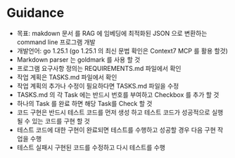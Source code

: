 # Guidance
- 목표: makdown 문서 를 RAG 에 임베딩에 최적화된 JSON 으로 변환하는 command line 프로그램 개발
- 개발언어: go 1.25.1 (go 1.25.1 의 최신 문법 확인은 Context7 MCP 를 활용 할것)
- Markdown parser 는 goldmark 를 사용 할 것
- 프로그램 요구사항 정의는 REQUIREMENTS.md 파일에서 확인
- 작업 계획은 TASKS.md 파일에서 확인
- 작업 계획의 추가나 수정이 필요하다면 TASKS.md 파일을 수정
- TASKS.md 의 각 Task 에는 반드시 번호를 부여하고 Checkbox 를 추가 할 것
- 하나의 Task 를 완료 하면 해당 Task를 Check 할 것
- 코드 구현은 반드시 테스트 코드를 먼저 생성 하고 테스트 코드가 성공적으로 실행될 수 있는 코드를 구현 할 것
- 테스트 코드에 대한 구현이 완료되면 테스트를 수행하고 성공할 경우 다음 구현 작업을 수행
- 테스트 실패시 구현된 코드를 수정하고 다시 테스트를 수행

